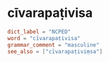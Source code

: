 # cīvarapaṭivisa

``` toml
dict_label = "NCPED"
word = "cīvarapaṭivisa"
grammar_comment = "masculine"
see_also = ["cīvarapaṭiviṃsa"]
```

